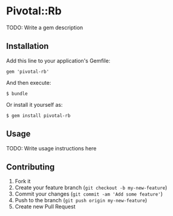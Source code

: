 # Pivotal::Rb

TODO: Write a gem description

## Installation

Add this line to your application's Gemfile:

    gem 'pivotal-rb'

And then execute:

    $ bundle

Or install it yourself as:

    $ gem install pivotal-rb

## Usage

TODO: Write usage instructions here

## Contributing

1. Fork it
2. Create your feature branch (`git checkout -b my-new-feature`)
3. Commit your changes (`git commit -am 'Add some feature'`)
4. Push to the branch (`git push origin my-new-feature`)
5. Create new Pull Request
